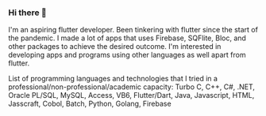 ### Hi there 👋

I'm an aspiring flutter developer. Been tinkering with flutter since the start of the pandemic. I made a lot of apps that uses Firebase, SQFlite, Bloc, and other packages to achieve the desired outcome. I'm interested in developing apps and programs using other languages as well apart from flutter. 

List of programming languages and technologies that I tried in a professional/non-professional/academic capacity:
  Turbo C, C++, C#, .NET, Oracle PL/SQL, MySQL, Access, VB6, Flutter/Dart, Java, Javascript, HTML, Jasscraft, Cobol, Batch, Python, Golang, Firebase
